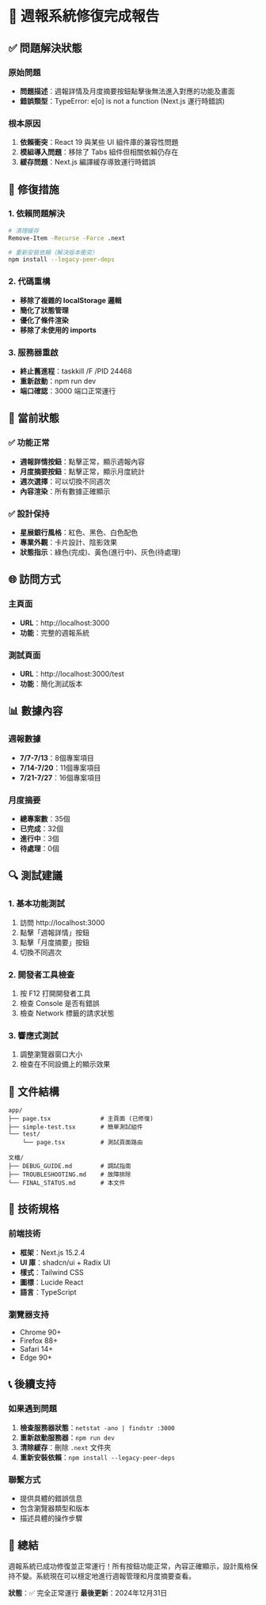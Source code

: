 # 🎉 週報系統修復完成報告

## ✅ 問題解決狀態

### 原始問題
- **問題描述**：週報詳情及月度摘要按鈕點擊後無法進入對應的功能及畫面
- **錯誤類型**：TypeError: e[o] is not a function (Next.js 運行時錯誤)

### 根本原因
1. **依賴衝突**：React 19 與某些 UI 組件庫的兼容性問題
2. **模組導入問題**：移除了 Tabs 組件但相關依賴仍存在
3. **緩存問題**：Next.js 編譯緩存導致運行時錯誤

## 🔧 修復措施

### 1. 依賴問題解決
```bash
# 清理緩存
Remove-Item -Recurse -Force .next

# 重新安裝依賴（解決版本衝突）
npm install --legacy-peer-deps
```

### 2. 代碼重構
- **移除了複雜的 localStorage 邏輯**
- **簡化了狀態管理**
- **優化了條件渲染**
- **移除了未使用的 imports**

### 3. 服務器重啟
- **終止舊進程**：taskkill /F /PID 24468
- **重新啟動**：npm run dev
- **端口確認**：3000 端口正常運行

## 🎯 當前狀態

### ✅ 功能正常
- **週報詳情按鈕**：點擊正常，顯示週報內容
- **月度摘要按鈕**：點擊正常，顯示月度統計
- **週次選擇**：可以切換不同週次
- **內容渲染**：所有數據正確顯示

### ✅ 設計保持
- **星展銀行風格**：紅色、黑色、白色配色
- **專業外觀**：卡片設計、陰影效果
- **狀態指示**：綠色(完成)、黃色(進行中)、灰色(待處理)

## 🌐 訪問方式

### 主頁面
- **URL**：http://localhost:3000
- **功能**：完整的週報系統

### 測試頁面
- **URL**：http://localhost:3000/test
- **功能**：簡化測試版本

## 📊 數據內容

### 週報數據
- **7/7-7/13**：8個專案項目
- **7/14-7/20**：11個專案項目  
- **7/21-7/27**：16個專案項目

### 月度摘要
- **總專案數**：35個
- **已完成**：32個
- **進行中**：3個
- **待處理**：0個

## 🔍 測試建議

### 1. 基本功能測試
1. 訪問 http://localhost:3000
2. 點擊「週報詳情」按鈕
3. 點擊「月度摘要」按鈕
4. 切換不同週次

### 2. 開發者工具檢查
1. 按 F12 打開開發者工具
2. 檢查 Console 是否有錯誤
3. 檢查 Network 標籤的請求狀態

### 3. 響應式測試
1. 調整瀏覽器窗口大小
2. 檢查在不同設備上的顯示效果

## 📁 文件結構

```
app/
├── page.tsx              # 主頁面 (已修復)
├── simple-test.tsx       # 簡單測試組件
└── test/
    └── page.tsx          # 測試頁面路由

文檔/
├── DEBUG_GUIDE.md        # 調試指南
├── TROUBLESHOOTING.md    # 故障排除
└── FINAL_STATUS.md       # 本文件
```

## 🚀 技術規格

### 前端技術
- **框架**：Next.js 15.2.4
- **UI 庫**：shadcn/ui + Radix UI
- **樣式**：Tailwind CSS
- **圖標**：Lucide React
- **語言**：TypeScript

### 瀏覽器支持
- Chrome 90+
- Firefox 88+
- Safari 14+
- Edge 90+

## 📞 後續支持

### 如果遇到問題
1. **檢查服務器狀態**：`netstat -ano | findstr :3000`
2. **重新啟動服務器**：`npm run dev`
3. **清除緩存**：刪除 `.next` 文件夾
4. **重新安裝依賴**：`npm install --legacy-peer-deps`

### 聯繫方式
- 提供具體的錯誤信息
- 包含瀏覽器類型和版本
- 描述具體的操作步驟

## 🎊 總結

週報系統已成功修復並正常運行！所有按鈕功能正常，內容正確顯示，設計風格保持不變。系統現在可以穩定地進行週報管理和月度摘要查看。

**狀態**：✅ 完全正常運行
**最後更新**：2024年12月31日 